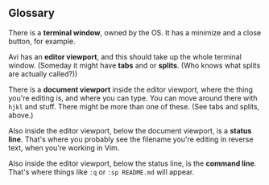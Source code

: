 ## Glossary

There is a **terminal window**, owned by the OS. It has a minimize and a close button, for example.

Avi has an **editor viewport**, and this should take up the whole terminal window. (Someday it might have **tabs** and or **splits**. (Who knows what splits are actually called?))

There is a **document viewport** inside the editor viewport, where the thing you're editing is, and where you can type. You can move around there with `hjkl` and stuff. There might be more than one of these. (See tabs and splits, above.)

Also inside the editor viewport, below the document viewport, is a **status line**. That's where you probably see the filename you're editing in reverse text, when you're working in Vim.

Also inside the editor viewport, below the status line, is the **command line**. That's where things like `:q` or `:sp README.md` will appear.
